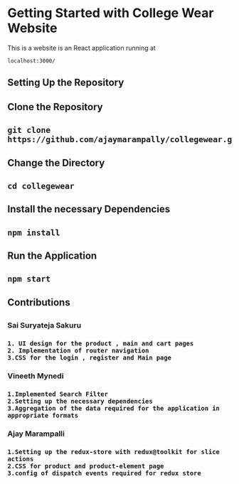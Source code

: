 # Getting Started with College Wear Website

This is a website is an React application running at

```
localhost:3000/
```


## Setting Up the Repository

<h2>Clone the Repository<h2/>

```
git clone https://github.com/ajaymarampally/collegewear.git
```

<h2>Change the Directory<h2/>

```
cd collegewear
```
 
  
<h2>Install the necessary Dependencies<h2/>

```
npm install
```

<h2>Run the Application <h2/>

```
npm start
```

<h2>Contributions <h2/>

<h3>Sai Suryateja Sakuru<h3/>

```
1. UI design for the product , main and cart pages
2. Implementation of router navigation
3.CSS for the login , register and Main page
```


<h3>Vineeth Mynedi<h3/>

```  
1.Implemented Search Filter 
2.Setting up the necessary dependencies
3.Aggregation of the data required for the application in appropriate formats
```

<h3>Ajay Marampalli<h3/>

```
1.Setting up the redux-store with redux@toolkit for slice actions
2.CSS for product and product-element page 
3.config of dispatch events required for redux store
```
